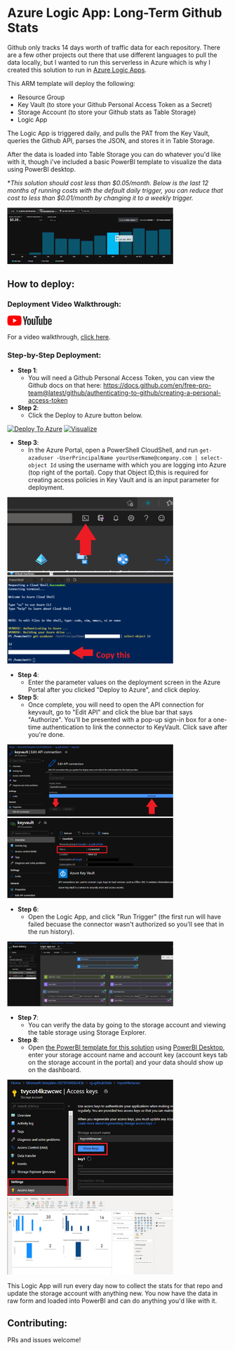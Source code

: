 # Azure Logic App: Long-Term Github Stats

Github only tracks 14 days worth of traffic data for each repository. There are a few other projects out there that use different languages to pull the data locally, but I wanted to run this serverless in Azure which is why I created this solution to run in [Azure Logic Apps](https://docs.microsoft.com/en-us/azure/logic-apps/logic-apps-overview).

This ARM template will deploy the following:

- Resource Group
- Key Vault (to store your Github Personal Access Token as a Secret)
- Storage Account (to store your Github stats as Table Storage)
- Logic App

The Logic App is triggered daily, and pulls the PAT from the Key Vault, queries the Github API, parses the JSON, and stores it in Table Storage. 

After the data is loaded into Table Storage you can do whatever you'd like with it, though i've included a basic PowerBI template to visualize the data using PowerBI desktop.

**This solution should cost less than $0.05/month. Below is the last 12 months of running costs with the default daily trigger, you can reduce that cost to less than $0.01/month by changing it to a weekly trigger.*


<img src="./images/runningCost.png" width="75%">

## How to deploy:

### Deployment Video Walkthrough:

<a href="https://www.youtube.com/watch?v=PQJPugVOdQw"> <img src="./images/youtube-icon.png" width="20%"/> </a>

For a video walkthrough, [click here](https://www.youtube.com/watch?v=PQJPugVOdQw).

### Step-by-Step Deployment:

- **Step 1**:
  - You will need a Github Personal Access Token, you can view the Github docs on that here: https://docs.github.com/en/free-pro-team@latest/github/authenticating-to-github/creating-a-personal-access-token
- **Step 2**:
  - Click the Deploy to Azure button below.

[//]: # (The short URLs below are to show impact of this solution by tracking number of deployments. You can use the direct link if you wish - https://portal.azure.com/#create/Microsoft.Template/uri/https%3A%2F%2Fraw.githubusercontent.com%2FMattHansen0%2Flogicapp-githubstats%2Fmain%2Fazuredeploy.json)


[![Deploy To Azure](https://aka.ms/deploytoazurebutton)](https://urls.hansencloud.com/deploy-githubstats-logicapp)  [![Visualize](http://armviz.io/visualizebutton.png)](http://armviz.io/#/?load=https%3A%2F%2Fraw.githubusercontent.com%2FMattHansen0%2Flogicapp-githubstats%2Fmain%2Fazuredeploy.json)

- **Step 3**:
  - In the Azure Portal, open a PowerShell CloudShell, and run ```get-azaduser -UserPrincipalName yourUserName@company.com | select-object Id``` using the username with which you are logging into Azure (top right of the portal). Copy that Object ID,this is required for creating access policies in Key Vault and is an input parameter for deployment.

<img src="./images/cloudshell.PNG" width="75%"/>


<img src="./images/objectID.PNG" width="75%">


- **Step 4**:
  - Enter the parameter values on the deployment screen in the Azure Portal after you clicked "Deploy to Azure", and click deploy.
- **Step 5**:
  - Once complete, you will need to open the API connection for keyvault, go to "Edit API" and click the blue bar that says "Authorize". You'll be presented with a pop-up sign-in box for a one-time authentication to link the connector to KeyVault. Click save after you're done.

<img src="./images/authorizeKV.PNG" width="75%">

<img src="./images/connectedKV.PNG" width="75%">


- **Step 6**:
  - Open the Logic App, and click "Run Trigger" (the first run will have failed becuase the connector wasn't authorized so you'll see that in the run history).

<img src="./images/logicappRun.PNG" width="75%">


- **Step 7**:
  - You can verify the data by going to the storage account and viewing the table storage using Storage Explorer.
- **Step 8**:
  - Open [the PowerBI template for this solution](./githubStats_template.pbit) using [PowerBI Desktop](https://powerbi.microsoft.com/en-us/downloads/), enter your storage account name and account key (account keys tab on the storage account in the portal) and your data should show up on the dashboard.

<img src="./images/accessKey.PNG" width="75%">

<img src="./images/powerBI.PNG" width="75%">


This Logic App will run every day now to collect the stats for that repo and update the storage account with anything new. You now have the data in raw form and loaded into PowerBI and can do anything you'd like with it. 

## Contributing:

PRs and issues welcome!
